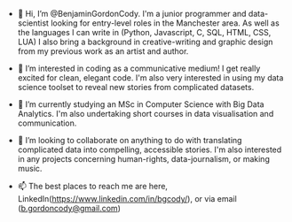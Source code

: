- 👋 Hi, I’m @BenjaminGordonCody. I'm a junior programmer and data-scientist looking for entry-level roles in the Manchester area. As well as the languages I can write in (Python, Javascript, C, SQL, HTML, CSS, LUA) I also bring a background in creative-writing and graphic design from my previous work as an artist and author.

- 👀 I’m interested in coding as a communicative medium! I get really excited for clean, elegant code. I'm also very interested in using my data science toolset to reveal new stories from complicated datasets.

- 🌱 I’m currently studying an MSc in Computer Science with Big Data Analytics. I'm also undertaking short courses in data visualisation and communication.

- 💞️ I’m looking to collaborate on anything to do with translating complicated data into compelling, accessible stories. I'm also interested in any projects concerning human-rights, data-journalism, or making music.

- 📫 The best places to reach me are here, LinkedIn(https://www.linkedin.com/in/bgcody/), or via email (b.gordoncody@gmail.com)

<!---
BenjaminGordonCody/BenjaminGordonCody is a ✨ special ✨ repository because its `README.md` (this file) appears on your GitHub profile.
You can click the Preview link to take a look at your changes.
--->

